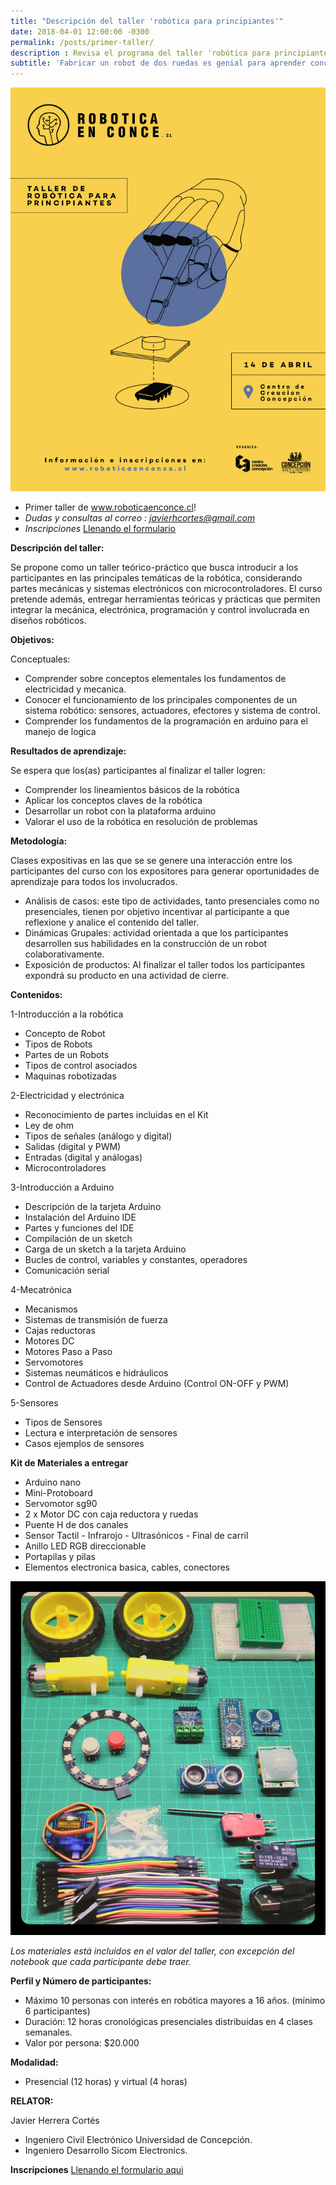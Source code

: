 ```yaml
---
title: "Descripción del taller 'robótica para principiantes'"
date: 2018-04-01 12:00:00 -0300
permalink: /posts/primer-taller/
description : Revisa el programa del taller 'robótica para principiantes'
subtitle: 'Fabricar un robot de dos ruedas es genial para aprender conceptos de la mecánica, electrónica e ingeniería. Ven a aprender sobre los temas fundamentales de la robótica en un taller diseñado para los que están partiendo en el tema'
---
```

![Banner](/../assets/images/afiche-ligth.jpg)

 - Primer taller de www.roboticaenconce.cl!
 - *Dudas y consultas al correo : javierhcortes@gmail.com*
 - *Inscripciones* [Llenando el formulario](https://goo.gl/forms/JqlZHWYbmFTxD2T42)

**Descripción del taller:**

Se propone como un taller teórico-práctico que busca introducir a los participantes en las principales temáticas de la robótica, considerando partes mecánicas y sistemas electrónicos con microcontroladores.
El curso pretende además, entregar herramientas teóricas y prácticas que permiten integrar la mecánica, electrónica, programación y control involucrada en diseños robóticos.

**Objetivos:**

Conceptuales:

- Comprender sobre conceptos elementales los fundamentos de electricidad y mecanica.
- Conocer el funcionamiento de los principales componentes de un sistema robótico: sensores, actuadores, efectores y sistema de control.
- Comprender los fundamentos de la programación en arduino para el manejo de logica

**Resultados de aprendizaje:**

Se espera que los(as) participantes al finalizar el taller logren:

- Comprender los lineamientos básicos de la robótica
- Aplicar los conceptos claves de la robótica
- Desarrollar un robot con la plataforma arduino
- Valorar el uso de la robótica en resolución de problemas

**Metodología:**

Clases expositivas en las que se se genere una interacción entre los participantes del curso con los expositores para generar oportunidades de aprendizaje para todos los involucrados.

- Análisis de casos: este tipo de actividades, tanto presenciales como no presenciales, tienen por objetivo incentivar al participante a que reflexione y analice el contenido del taller.
- Dinámicas Grupales: actividad orientada a que los participantes desarrollen sus habilidades en la construcción de un robot colaborativamente.
- Exposición de productos: Al finalizar el taller todos los participantes expondrá su producto en una actividad de cierre.

**Contenidos:**

1-Introducción a la robótica

- Concepto de Robot
- Tipos de Robots
- Partes de un Robots
- Tipos de control asociados
- Maquinas robotizadas

2-Electricidad y electrónica

- Reconocimiento de partes incluidas en el Kit
- Ley de ohm
- Tipos de señales (análogo y digital)
- Salidas (digital y PWM)
- Entradas (digital y análogas)
- Microcontroladores

3-Introducción a Arduino

- Descripción de la tarjeta Arduino
- Instalación del Arduino IDE
- Partes y funciones del IDE
- Compilación de un sketch
- Carga de un sketch a la tarjeta Arduino
- Bucles de control, variables y constantes, operadores
- Comunicación serial

4-Mecatrónica

- Mecanismos
- Sistemas de transmisión de fuerza
- Cajas reductoras
- Motores DC
- Motores Paso a Paso
- Servomotores
- Sistemas neumáticos e hidráulicos
- Control de Actuadores desde Arduino (Control ON-OFF y PWM)

5-Sensores

- Tipos de Sensores
- Lectura e interpretación de sensores
- Casos ejemplos de sensores


**Kit de Materiales a entregar**

- Arduino nano
- Mini-Protoboard
- Servomotor sg90
- 2 x Motor DC con caja reductora y ruedas
- Puente H de dos canales
- Sensor Tactil - Infrarojo - Ultrasónicos - Final de carril
- Anillo LED RGB direccionable
- Portapilas y pilas
- Elementos electronica basica, cables, conectores

![Banner](/../assets/images/kit-ligth.jpg)

*Los materiales está incluidos en el valor del taller, con excepción del notebook que cada participante debe traer.*


**Perfil y Número de participantes:**

- Máximo 10 personas con interés en robótica mayores a 16 años. (mínimo 6 participantes)
- Duración: 12 horas cronológicas presenciales distribuidas en 4 clases semanales.
- Valor por persona: $20.000

**Modalidad:**

- Presencial (12 horas) y virtual (4 horas)

**RELATOR:**

Javier Herrera Cortés

- Ingeniero Civil Electrónico Universidad de Concepción.
- Ingeniero Desarrollo Sicom Electronics.


**Inscripciones**
[Llenando el formulario aqui](https://goo.gl/forms/JqlZHWYbmFTxD2T42)
